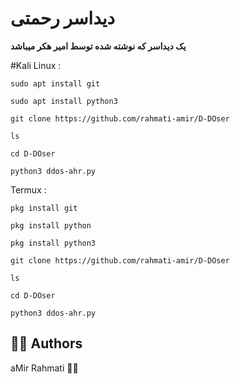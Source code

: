 # دیداسر رحمتی

**یک دیداسر که نوشته شده توسط امیر هکر میباشد**



#Kali Linux :
```
sudo apt install git
```
```
sudo apt install python3
```
```
git clone https://github.com/rahmati-amir/D-DOser
```
```
ls
```
```
cd D-DOser
```
```
python3 ddos-ahr.py
```

Termux :
```
pkg install git
```
```
pkg install python
```
```
pkg install python3
```
```
git clone https://github.com/rahmati-amir/D-DOser
```
```
ls
```
```
cd D-DOser
```
```
python3 ddos-ahr.py
```
## 👨‍🏭 Authors

aMir Rahmati 💪🏻
